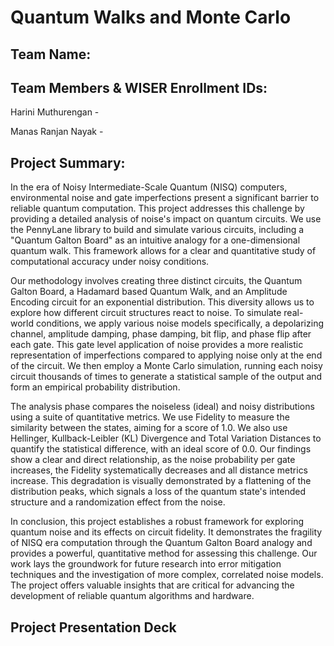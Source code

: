 # Quantum Walks and Monte Carlo
## Team Name:

## Team Members & WISER Enrollment IDs:
Harini Muthurengan -

Manas Ranjan Nayak - 

## Project Summary:
In the era of Noisy Intermediate-Scale Quantum (NISQ) computers, environmental noise and gate imperfections present a significant barrier to reliable quantum computation. This project addresses this challenge by providing a detailed analysis of noise's impact on quantum circuits. We use the PennyLane library to build and simulate various circuits, including a "Quantum Galton Board" as an intuitive analogy for a one-dimensional quantum walk. This framework allows for a clear and quantitative study of computational accuracy under noisy conditions.

Our methodology involves creating three distinct circuits, the Quantum Galton Board, a Hadamard based Quantum Walk, and an Amplitude Encoding circuit for an exponential distribution. This diversity allows us to explore how different circuit structures react to noise. To simulate real-world conditions, we apply various noise models specifically, a depolarizing channel, amplitude damping, phase damping, bit flip, and phase flip after each gate. This gate level application of noise provides a more realistic representation of imperfections compared to applying noise only at the end of the circuit. We then employ a Monte Carlo simulation, running each noisy circuit thousands of times to generate a statistical sample of the output and form an empirical probability distribution.

The analysis phase compares the noiseless (ideal) and noisy distributions using a suite of quantitative metrics. We use Fidelity to measure the similarity between the states, aiming for a score of 1.0. We also use Hellinger, Kullback-Leibler (KL) Divergence and Total Variation Distances to quantify the statistical difference, with an ideal score of 0.0. Our findings show a clear and direct relationship, as the noise probability per gate increases, the Fidelity systematically decreases and all distance metrics increase. This degradation is visually demonstrated by a flattening of the distribution peaks, which signals a loss of the quantum state's intended structure and a randomization effect from the noise.

In conclusion, this project establishes a robust framework for exploring quantum noise and its effects on circuit fidelity. It demonstrates the fragility of NISQ era computation through the Quantum Galton Board analogy and provides a powerful, quantitative method for assessing this challenge. Our work lays the groundwork for future research into error mitigation techniques  and the investigation of more complex, correlated noise models. The project offers valuable insights that are critical for advancing the development of reliable quantum algorithms and hardware.

## Project Presentation Deck


